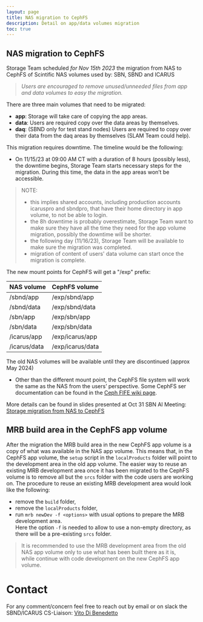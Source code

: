 ```yaml
---
layout: page
title: NAS migration to CephFS
description: Detail on app/data volumes migration
toc: true
---
```





NAS migration to CephFS
------------------------------------------------------------------------------------------------

Storage Team scheduled *for Nov 15th 2023* the migration from NAS to CephFS of Scintific NAS volumes used by:
SBN, SBND and ICARUS

> *Users are encouraged to remove unused/unneeded files from app and data volumes to easy the migration.*

There are three main volumes that need to be migrated:
- **app**: Storage will take care of copying the app areas.
- **data**: Users are required copy over the data areas by themselves.
- **daq**: (SBND only for test stand nodes) Users are required to copy over their data from the daq areas by themselves (SLAM Team could help).

This migration requires downtime. The timeline would be the following:
- On 11/15/23 at 09:00 AM CT with a duration of 8 hours (possibly less), the downtime begins, Storage Team starts necessary steps for the migration.
During this time, the data in the app areas won’t be accessible.

> NOTE:
>  - this implies shared accounts, including production accounts icaruspro and sbndpro, that have their home directory in app volume, to not be able to login.
>  - the 8h downtime is probably overestimate, Storage Team want to make sure they have all the time they need for the app volume migration, possibly the downtime will be shorter.
>  - the following day (11/16/23), Storage Team will be available to make sure the migration was completed.
>  - migration of content of users' data volume can start once the migration is complete.

The new mount points for CephFS will get a "/exp" prefix:

NAS volume   | CephFS volume
:------------| :-----------------
/sbnd/app    |  /exp/sbnd/app
/sbnd/data   |  /exp/sbnd/data
/sbn/app     |  /exp/sbn/app
/sbn/data    |  /exp/sbn/data
/icarus/app  |  /exp/icarus/app
/icarus/data |  /exp/icarus/data

The old NAS volumes will be available until they are discontinued (approx May 2024)
- Other than the different mount point, the CephFS file system will work the same as the NAS from the users’ perspective. Some CephFS ser documentation can be found in the [Ceph FIFE wiki page](https://fifewiki.fnal.gov/wiki/Ceph).

More details can be found in slides presented at Oct 31 SBN AI Meeting:
[Storage migration from NAS to CephFS](https://sbn-docdb.fnal.gov/cgi-bin/sso/ShowDocument?docid=33502)


MRB build area in the CephFS app volume
------------------------------------------------------------------------------------------------

After the migration the MRB build area in the new CephFS app volume is a copy of what was available in the NAS app volume.
This means that, in the CephFS app volume, the `setup` script in the `localProducts` folder will point to the development area in the old app volume.
The easier way to reuse an existing MRB development area once it has been migrated to the CephFS volume is to remove all but the `srcs` folder with the code users are working on.
The procedure to reuse an existing MRB development area would look like the following:
- remove the `build` folder,
- remove the `localProducts` folder,
- run `mrb newDev -f <options>` with usual options to prepare the MRB development area.  
Here the option `-f` is needed to allow to use a non-empty directory, as there will be a pre-existing `srcs` folder.

> It is recommended to use the MRB development area from the old NAS app volume only to use what has been built there as it is,  
while continue with code development on the new CephFS app volume.


# Contact

For any comment/concern feel free to reach out by email or on slack the SBND/ICARUS CS-Liaison: [Vito Di Benedetto](mailto:vito@fnal.gov)

